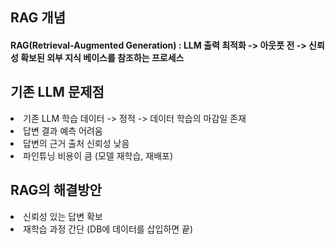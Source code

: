 <h2> RAG 개념 </h2> 
<h4> RAG(Retrieval-Augmented Generation) : LLM 출력 최적화 -> 아웃풋 전 -> 신뢰성 확보된 외부 지식 베이스를 참조하는 프로세스 </h4>

<h2> 기존 LLM 문제점 </h2>
<li> 기존 LLM 학습 데이터 -> 정적 -> 데이터 학습의 마감일 존재 </li>
<li> 답변 결과 예측 어려움 </li>
<li> 답변의 근거 출처 신뢰성 낮음 </li>
<li> 파인튜닝 비용이 큼 (모델 재학습, 재배포) </li>

<h2> RAG의 해결방안 </h2>
<li> 신뢰성 있는 답변 확보 </li>
<li> 재학습 과정 간단 (DB에 데이터를 삽입하면 끝) </li>
